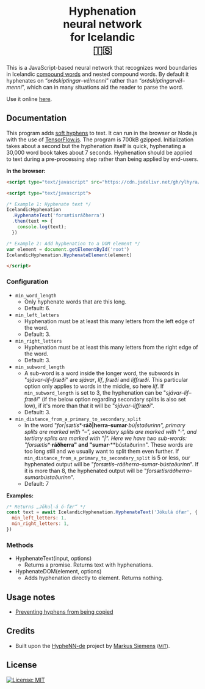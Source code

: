 <h1 align="center">Hyphenation <br/>neural network <br/>for Icelandic <br/>🇮🇸</h1>

This is a JavaScript-based neural network that recognizes word boundaries in Icelandic [compound words](https://en.wikipedia.org/wiki/Compound_(linguistics)) and nested compound words. By default it hyphenates on “*orðskiptingar–vélmenni*” rather than “*orðskiptingarvél–menni*”, which can in many situations aid the reader to parse the word.

Use it online [here](http://hyphenation.ylhyra.is/).

## Documentation

This program adds [soft hyphens](https://en.wikipedia.org/wiki/Soft_hyphen) to text. It can run in the browser or Node.js with the use of [TensorFlow.js](https://www.tensorflow.org/js). The program is 700kB gzipped. Initialization takes about a second but the hyphenation itself is quick, hyphenating a 30,000 word book takes about 7 seconds. Hyphenation should be applied to text during a pre-processing step rather than being applied by end-users.

**In the browser:**

```html
<script type="text/javascript" src="https://cdn.jsdelivr.net/gh/ylhyra/icelandic-hyphenation-neural/build/core.js"></script>

<script type="text/javascript">

/* Example 1: Hyphenate text */
IcelandicHyphenation
  .HyphenateText('forsætisráðherra')
  .then(text => {
    console.log(text);
  })

/* Example 2: Add hyphenation to a DOM element */
var element = document.getElementById('root')
IcelandicHyphenation.HyphenateElement(element)

</script>
```
<!--
**In Node.js:**

```js
const IcelandicHyphenation = require('icelandic-hyphenation-neural')

const text = await IcelandicHyphenation.HyphenateText('forsætisráðherra')
```
-->
### Configuration

- `min_word_length`
  - Only hyphenate words that are this long.
  - Default: 6.
- `min_left_letters`
  - Hyphenation must be at least this many letters from the left edge of the word.
  - Default:  3.
- `min_right_letters`  
  - Hyphenation must be at least this many letters from the right edge of the word.
  - Default: 3.
- `min_subword_length`
  - A sub-word is a word inside the longer word, the subwords in "*sjávar–líf–fræði*" are *sjávar*, *líf*, *fræði* and *líffræði*. This particular option only applies to words in the middle, so here *líf*. If `min_subword_length` is set to 3, the hyphenation can be "*sjávar–líf–fræði*" (if the below option regarding secondary splits is also set low), if it's more than that it will be "*sjávar–líffræði*".
  - Default: 3.
- `min_distance_from_a_primary_to_secondary_split`
  - In the word "*for|sætis**·**ráð|herra**–**sumar**·**bú|staðurinn*", primary splits are marked with "**–**", secondary splits are marked with "**·**", and tertiary splits are marked with "|". Here we have two sub-words: "forsætis**·**ráðherra" and "sumar**·**bústaðurinn". These words are too long still and we usually want to split them even further. If `min_distance_from_a_primary_to_secondary_split` is 5 or less, our hyphenated output will be "*forsætis–ráðherra–sumar-bústaðurinn*". If it is more than 8, the hyphenated output will be "*forsætisráðherra–sumarbústaðurinn*".
  - Default: 7

**Examples:**


```js
/* Returns „Jökul-á ó-fær“ */
const text = await IcelandicHyphenation.HyphenateText('Jökulá ófær', {
  min_left_letters: 1,
  min_right_letters: 1,
})
```

### Methods

- HyphenateText(input, options)
  - Returns a promise. Returns text with hyphenations.
- HyphenateDOM(element, options)
  - Adds hyphenation directly to element. Returns nothing.

## Usage notes

- [Preventing hyphens from being copied](https://github.com/egilll/do-not-copy-hyphens#readme)

## Credits

- Built upon the [HypheNN-de](https://github.com/msiemens/HypheNN-de) project by [Markus Siemens](https://github.com/msiemens) <small>([MIT](https://opensource.org/licenses/MIT))</small>.

## License

[![License: MIT](https://img.shields.io/badge/License-MIT-yellow.svg)](https://opensource.org/licenses/MIT)
